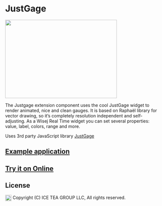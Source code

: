 JustGage
====

<img src="https://raw.githubusercontent.com/iceteagroup/wisej-extensions/master/Support/Images/JustGage.png" width="358" height="252">

The Justgage extension component uses the cool JustGage widget to render animated, nice and clean gauges. It is based on Raphaël library for vector drawing, so it’s completely resolution independent and self-adjusting. As a Wisej Real Time widget you can set several properties: value, label, colors, range and more.

Uses 3rd party JavaScript library [JustGage](http://justgage.com/)

## [Example application](https://github.com/iceteagroup/wisej-examples/tree/master/CodeProject)

## [Try it on Online](http://demo.wisej.com/CodeProject)

License
-------
<img src="http://iceteagroup.com/wp-content/uploads/2017/01/Square-64x64-trasp.png" height="20" align="top"> Copyright (C) ICE TEA GROUP LLC, All rights reserved.
